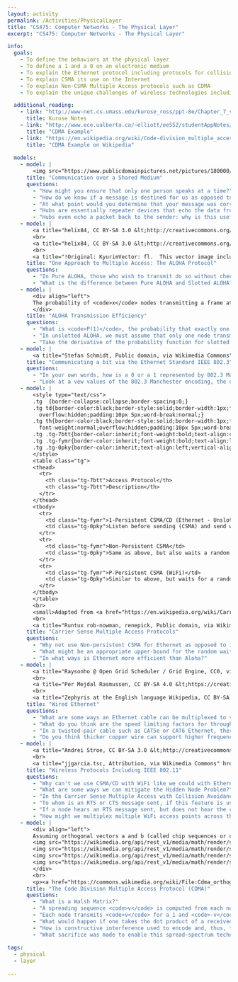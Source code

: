 ```yaml
---
layout: activity
permalink: /Activities/PhysicalLayer
title: "CS475: Computer Networks - The Physical Layer"
excerpt: "CS475: Computer Networks - The Physical Layer"

info:
  goals: 
    - To define the behaviors at the physical layer
    - To define a 1 and a 0 on an electronic medium
    - To explain the Ethernet protocol including protocols for collision avoidance
    - To explain CSMA its use on the Internet
    - To explain Non-CSMA Multiple Access protocols such as CDMA
    - To explain the unique challenges of wireless technologies including 802.11 as a physical layer with respect to collisions and hidden peers

  additional_reading:
    - link: "http://www-net.cs.umass.edu/kurose_ross/ppt-8e/Chapter_7_v8.0.pptx"
      title: Kurose Notes
    - link: "http://www.ece.ualberta.ca/~elliott/ee552/studentAppNotes/2000f/misc/CDMA/"
      title: "CDMA Example"
    - link: "https://en.wikipedia.org/wiki/Code-division_multiple_access#Example"
      title: "CDMA Example on Wikipedia"
      
  models:
    - model: |
        <img src="https://www.publicdomainpictures.net/pictures/180000/velka/walkie-talkie-1467272392l2b.jpg" alt="Walkie-Talkie Public Domain Image">
      title: "Communication over a Shared Medium"
      questions: 
        - "How might you ensure that only one person speaks at a time?"      
        - "How do we know if a message is destined for us as opposed to someone else?  What information would we need, and at what layer would we find it?"
        - "At what point would you determine that your message was corrupted due to a collision?  What would you do about it?"
        - "Hubs are essentially repeater devices that echo the data from one sender to all ports on the hub.  Why is this inefficient, and what could we do about it?"
        - "Hubs even echo a packet back to the sender: why is this useful for collision detection purposes?  Draw a diagram showing that a collision can occur even if two senders begin transmission on a clear line."
    - model: |
        <a title="helix84, CC BY-SA 3.0 &lt;http://creativecommons.org/licenses/by-sa/3.0/&gt;, via Wikimedia Commons" href="https://commons.wikimedia.org/wiki/File:Pure_ALOHA.svg"><img width="512" alt="Pure ALOHA" src="https://upload.wikimedia.org/wikipedia/commons/thumb/c/c2/Pure_ALOHA.svg/512px-Pure_ALOHA.svg.png"></a>
        <br>
        <a title="helix84, CC BY-SA 3.0 &lt;http://creativecommons.org/licenses/by-sa/3.0/&gt;, via Wikimedia Commons" href="https://commons.wikimedia.org/wiki/File:Slotted_ALOHA.svg"><img width="512" alt="Slotted ALOHA" src="https://upload.wikimedia.org/wikipedia/commons/thumb/7/7a/Slotted_ALOHA.svg/512px-Slotted_ALOHA.svg.png"></a>
        <br>
        <a title="!Original: KyurimVector: fl.  This vector image includes elements that have been taken or adapted from this file: Aloha SvG.PNG (by Kyurim)., CC0, via Wikimedia Commons" href="https://commons.wikimedia.org/wiki/File:Aloha_PureVsSlotted.svg"><img width="256" alt="Aloha PureVsSlotted" src="https://upload.wikimedia.org/wikipedia/commons/thumb/a/a5/Aloha_PureVsSlotted.svg/256px-Aloha_PureVsSlotted.svg.png"></a>
      title: "One Approach to Multiple Access: The ALOHA Protocol"
      questions: 
        - "In Pure ALOHA, those who wish to transmit do so without checking if the medium is clear.  Collisions can happen at any time.  If a collision occurs, the nodes back off for a random period of time.  If any part of a transmission is corrupted, the whole frame is discarded; therefore, for how long is the transmission of two packets of size T vulnerable to collision with one another?"        
        - "What is the difference between Pure ALOHA and Slotted ALOHA?  What is the vulnerable time period for two packets of size T using Slotted ALOHA?  Which is more efficient?"
    - model: |
        <div align="left">
        The probability of <code>x</code> nodes transmitting a frame at the beginning of a Slotted ALOHA frame, when assuming that, on average, nodes transmit with probability <code>G</code>, is defined by a Poisson Distribution (an asymptotic extension of the Binomial Distribution): <span>\(P(x) = \frac{G^{x} e^{-G}}{x!}\)</span>.  
        </div>
      title: "ALOHA Transmission Efficiency"
      questions: 
        - "What is <code>P(1)</code>, the probability that exactly one node will transmit in a frame using Slotted ALOHA?"
        - "In unslotted ALOHA, we must assume that only one node transmits during a specific frame, and also that no node transmits during the prior frame, to avoid a collision.  These are independent events, so the unslotted probability is <code>P = P(1) P(0)</code>.  What is this, and how does it relate to the Slotted ALOHA probability of successful transmission?"
        - "Take the derivative of the probability function for slotted ALOHA and for unslotted ALOHA, and set it equal to 0 to maximize the function.  At what value of <code>G</code> is each maximized?  Plug in this value and set <code>x</code> equal to 1 to observe the maximum transmission efficiency."        
    - model: |
        <a title="Stefan Schmidt, Public domain, via Wikimedia Commons" href="https://commons.wikimedia.org/wiki/File:Manchester_encoding_both_conventions.svg"><img width="512" alt="Manchester encoding both conventions" src="https://upload.wikimedia.org/wikipedia/commons/thumb/9/90/Manchester_encoding_both_conventions.svg/512px-Manchester_encoding_both_conventions.svg.png"></a>
      title: "Communicating a bit via the Ethernet Standard IEEE 802.3"
      questions: 
        - "In your own words, how is a 0 or a 1 represented by 802.3 Manchester Encoding?"
        - "Look at a vew values of the 802.3 Manchester encoding, the data, and the clock.  Write down a few sample values at a few snapshots in time.  What binary expression might relate the data and clock to the Manchester encoding?"       
    - model: |
        <style type="text/css">
        .tg  {border-collapse:collapse;border-spacing:0;}
        .tg td{border-color:black;border-style:solid;border-width:1px;font-family:Arial, sans-serif;font-size:14px;
          overflow:hidden;padding:10px 5px;word-break:normal;}
        .tg th{border-color:black;border-style:solid;border-width:1px;font-family:Arial, sans-serif;font-size:14px;
          font-weight:normal;overflow:hidden;padding:10px 5px;word-break:normal;}
        .tg .tg-7btt{border-color:inherit;font-weight:bold;text-align:center;vertical-align:top}
        .tg .tg-fymr{border-color:inherit;font-weight:bold;text-align:left;vertical-align:top}
        .tg .tg-0pky{border-color:inherit;text-align:left;vertical-align:top}
        </style>
        <table class="tg">
        <thead>
          <tr>
            <th class="tg-7btt">Access Protocol</th>
            <th class="tg-7btt">Description</th>
          </tr>
        </thead>
        <tbody>
          <tr>
            <td class="tg-fymr">1-Persistent CSMA/CD (Ethernet - Unslotted)</td>
            <td class="tg-0pky">Listen before sending (CSMA) and send when clear; if a collision is detected via the receiving line (CD), stop transmitting and randomly wait before retrying when the medium is clear.  Alternatively, CSMA without CD cannot stop transmitting as soon as the collision is detected, but rather it completes the frame despite the data corruption.</td>
          </tr>
          <tr>
            <td class="tg-fymr">Non-Persistent CSMA</td>
            <td class="tg-0pky">Same as above, but also waits a random period of time even if the medium is clear.</td>
          </tr>
          <tr>
            <td class="tg-fymr">P-Persistent CSMA (WiFi)</td>
            <td class="tg-0pky">Similar to above, but waits for a random period of time only if the medium was first detected to be busy.  Transmit at the beginning of a known time slot interval.</td>
          </tr>
        </tbody>
        </table>
        <br>
        <small>Adapted from <a href="https://en.wikipedia.org/wiki/Carrier-sense_multiple_access#Access_modes">Wikipedia</a>
        <br>
        <a title="Runtux rob-nowman, renepick, Public domain, via Wikimedia Commons" href="https://commons.wikimedia.org/wiki/File:CSMACD-Algorithm.svg"><img width="512" alt="CSMACD-Algorithm" src="https://upload.wikimedia.org/wikipedia/commons/thumb/3/37/CSMACD-Algorithm.svg/512px-CSMACD-Algorithm.svg.png"></a>
      title: "Carrier Sense Multiple Access Protocols"
      questions: 
        - "Why not use Non-persistent CSMA for Ethernet as opposed to 1-Persistent CSMA?  What is the benefit, but what is the sacrifice?"
        - "What might be an appropriate upper-bound for the random wait time if a collision occurs?  How might this upper bound change if collisions continue to happen?  What are the benefits and drawbacks of a very short or very long upper bound?"
        - "In what ways is Ethernet more efficient than Aloha?"
    - model: |
        <a title="Raysonho @ Open Grid Scheduler / Grid Engine, CC0, via Wikimedia Commons" href="https://commons.wikimedia.org/wiki/File:EthernetCableYellow3.jpg"><img width="512" alt="EthernetCableYellow3" src="https://upload.wikimedia.org/wikipedia/commons/thumb/f/fa/EthernetCableYellow3.jpg/512px-EthernetCableYellow3.jpg"></a>
        <br>
        <a title="Per Mejdal Rasmussen, CC BY-SA 4.0 &lt;https://creativecommons.org/licenses/by-sa/4.0&gt;, via Wikimedia Commons" href="https://commons.wikimedia.org/wiki/File:Twisted_pair_based_ethernet.svg"><img width="512" alt="Twisted pair based ethernet" src="https://upload.wikimedia.org/wikipedia/commons/thumb/6/6b/Twisted_pair_based_ethernet.svg/512px-Twisted_pair_based_ethernet.svg.png"></a>
        <br>
        <a title="Zephyris at the English language Wikipedia, CC BY-SA 3.0 &lt;http://creativecommons.org/licenses/by-sa/3.0/&gt;, via Wikimedia Commons" href="https://commons.wikimedia.org/wiki/File:CAT5e_Cable.jpg"><img width="512" alt="CAT5e Cable" src="https://upload.wikimedia.org/wikipedia/commons/thumb/d/d1/CAT5e_Cable.jpg/512px-CAT5e_Cable.jpg"></a>
      title: "Wired Ethernet"
      questions: 
        - "What are some ways an Ethernet cable can be multiplexed to support faster throughput (or more &quot;lanes&quot;)?" 
        - "What do you think are the speed limiting factors for throughput on an Ethernet cable?"
        - "In a twisted-pair cable such as CAT5e or CAT6 Ethernet, there are two cables for each Ethernet connector pin (each of these pins has a pin connector and a ring connector).  How might differential voltages on these lines be used to identify a 1 or a 0 bit?"
        - "Do you think thicker copper wire can support higher frequency RF oscillations?  What effect would this have on throughput?"
    - model: |
        <a title="Andrei Stroe, CC BY-SA 3.0 &lt;http://creativecommons.org/licenses/by-sa/3.0/&gt;, via Wikimedia Commons" href="https://commons.wikimedia.org/wiki/File:Wifi_hidden_station_problem.svg"><img width="512" alt="Wifi hidden station problem" src="https://upload.wikimedia.org/wikipedia/commons/thumb/2/2b/Wifi_hidden_station_problem.svg/512px-Wifi_hidden_station_problem.svg.png"></a>
        <br>
        <a title="jjgarcia.tsc, Attribution, via Wikimedia Commons" href="https://commons.wikimedia.org/wiki/File:Csma_ca.svg"><img width="256" alt="Csma ca" src="https://upload.wikimedia.org/wikipedia/commons/thumb/1/1d/Csma_ca.svg/256px-Csma_ca.svg.png"></a>
      title: "Wireless Protocols Including IEEE 802.11"
      questions: 
        - "Why can't we use CSMA/CD with WiFi like we could with Ethernet?  Hint: the problem described by the three wireless nodes A, B, and C above is called the &quot;Hidden Node Problem&quot;"
        - "What are some ways we can mitigate the Hidden Node Problem?"
        - "In the Carrier Sense Multiple Access with Collision Avoidance (CSMA/CA) algorithm described in the flowchart above, what does RTS and CTS mean?"
        - "To whom is an RTS or CTS message sent, if this feature is used?"
        - "If a node hears an RTS message sent, but does not hear the corresponding CTS, what might be happening?"
        - "How might we multiplex multiple WiFi access points across the 2.4GHz spectrum?"
    - model: |
        <div align="left">
        Assuming orthogonal vectors a and b (called chip sequences or codes), generated from a <a href="https://en.wikipedia.org/wiki/Walsh_matrix">Hadamard-Walsh Code</a>: <img src="https://wikimedia.org/api/rest_v1/media/math/render/svg/c416b33910828e0941fec78eec1170c79e7ca146" alt="Orthogonal Vector Dot Product Definition from Wikipedia"><br>
        <img src="https://wikimedia.org/api/rest_v1/media/math/render/svg/b5ac33e7c151f5eb8508fccd2e5305ec34da894b" alt="Orthogonality Properties from Wikipedia"><br>
        <img src="https://wikimedia.org/api/rest_v1/media/math/render/svg/912606ea626c1650f13c67d9a1a6d863dbea09a1" alt="Orthogonality Properties from Wikipedia"><br>
        <img src="https://wikimedia.org/api/rest_v1/media/math/render/svg/813662c13436da6b0d1ac81794f2b6153b43b91e" alt="Orthogonality Properties from Wikipedia"><br>
        <img src="https://wikimedia.org/api/rest_v1/media/math/render/svg/26c2776779006d52a1a7f74012c9639d3dd5a997" alt="Orthogonality Properties from Wikipedia">
        </div>
        <br>
        <p><a href="https://commons.wikimedia.org/wiki/File:Cdma_orthogonal_signals.png#/media/File:Cdma_orthogonal_signals.png"><img src="https://upload.wikimedia.org/wikipedia/commons/2/25/Cdma_orthogonal_signals.png" alt="Cdma orthogonal signals.png"></a><br><a href="http://creativecommons.org/licenses/by-sa/3.0/" title="Creative Commons Attribution-Share Alike 3.0">CC BY-SA 3.0</a>, <a href="https://commons.wikimedia.org/w/index.php?curid=443155">Link</a></p>
      title: "The Code Division Multiple Access Protocol (CDMA)"
      questions: 
        - "What is a Walsh Matrix?"        
        - "A spreading sequence <code>v</code> is computed from each node's chip code such that each 1 in the vector remains a 1, and each 0 becomes a -1.  Why do you think this is done?"
        - "Each node transmits <code>v</code> for a 1 and <code>-v</code> for a 0 bit.  What do you think is transmitted if no data is intended to be sent on the medium?"
        - "What would happen if one takes the dot product of a received vector with a sender's spreading code?  How might this change if there is interference due to simultaneous transmissions on the line?  Specifically, what is the most important attribute of each value in the resulting vector of the dot product to determine what corresponding bit was transmitted (hint: it's not the magnitude of the value itself!)?"
        - "How is constructive interference used to encode and, thus, to extract data from a shared medium when collisions occur between senders?"
        - "What sacrifice was made to enable this spread-spectrum technique?"
        
tags:
  - physical
  - layer
 
---
```


